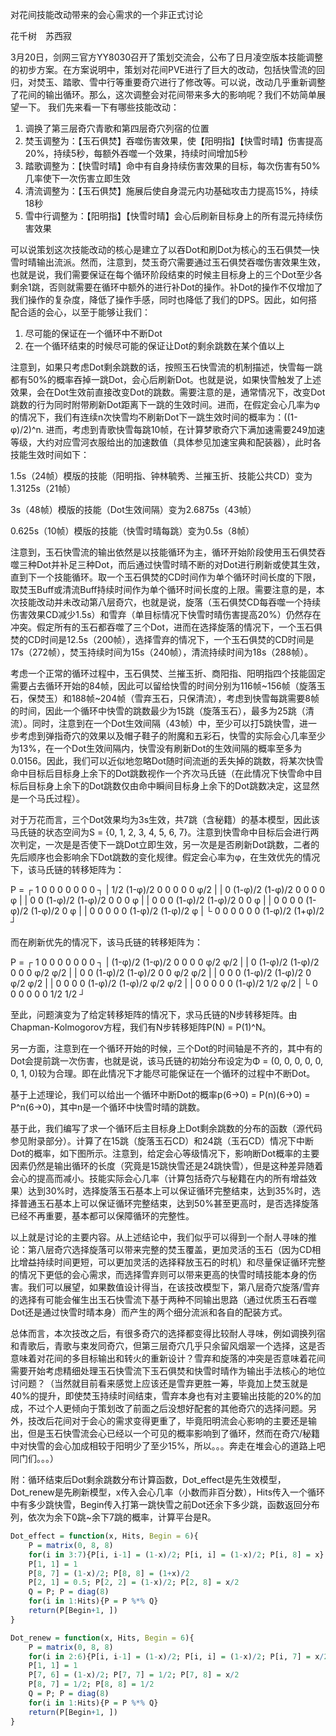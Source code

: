 对花间技能改动带来的会心需求的一个非正式讨论

花千树　苏西寂

3月20日，剑网三官方YY8030召开了策划交流会，公布了日月凌空版本技能调整的初步方案。在方案说明中，策划对花间PVE进行了巨大的改动，包括快雪流的回归，对焚玉、踏歌、雪中行等重要奇穴进行了修改等。可以说，改动几乎重新调整了花间的输出循环。那么，这次调整会对花间带来多大的影响呢？我们不妨简单展望一下。
我们先来看一下有哪些技能改动：

1. 调换了第三层奇穴青歌和第四层奇穴列宿的位置
2. 焚玉调整为：【玉石俱焚】吞噬伤害效果，使【阳明指】【快雪时晴】伤害提高20%，持续5秒，每额外吞噬一个效果，持续时间增加5秒
3. 踏歌调整为：【快雪时晴】命中有自身持续伤害效果的目标，每次伤害有50%几率使下一次伤害立即生效
4. 清流调整为：【玉石俱焚】施展后使自身混元内功基础攻击力提高15%，持续18秒
5. 雪中行调整为：【阳明指】【快雪时晴】会心后刷新目标身上的所有混元持续伤害效果

可以说策划这次技能改动的核心是建立了以吞Dot和刷Dot为核心的玉石俱焚—快雪时晴输出流派。然而，注意到，焚玉奇穴需要通过玉石俱焚吞噬伤害效果生效，也就是说，我们需要保证在每个循环阶段结束的时候主目标身上的三个Dot至少各剩余1跳，否则就需要在循环中额外的进行补Dot的操作。补Dot的操作不仅增加了我们操作的复杂度，降低了操作手感，同时也降低了我们的DPS。因此，如何搭配合适的会心，以至于能够让我们：

1. 尽可能的保证在一个循环中不断Dot
2. 在一个循环结束的时候尽可能的保证让Dot的剩余跳数在某个值以上

注意到，如果只考虑Dot剩余跳数的话，按照玉石快雪流的机制描述，快雪每一跳都有50%的概率吞掉一跳Dot，会心后刷新Dot。也就是说，如果快雪触发了上述效果，会在Dot生效前直接改变Dot的跳数。需要注意的是，通常情况下，改变Dot跳数的行为同时附带刷新Dot距离下一跳的生效时间。进而，在假定会心几率为φ的情况下，我们有连续n次快雪均不刷新Dot下一跳生效时间的概率为：((1-φ)/2)^n. 进而，考虑到青歌快雪每跳10帧，在计算梦歌奇穴下满加速需要249加速等级，大约对应雪河衣服给出的加速数值（具体参见加速宝典和配装器），此时各技能生效时间如下：

1.5s（24帧）模版的技能（阳明指、钟林毓秀、兰摧玉折、技能公共CD）变为1.3125s（21帧）

3s（48帧）模版的技能（Dot生效间隔）变为2.6875s（43帧）

0.625s（10帧）模版的技能（快雪时晴每跳）变为0.5s（8帧）

注意到，玉石快雪流的输出依然是以技能循环为主，循环开始阶段使用玉石俱焚吞噬三种Dot并补足三种Dot，而后通过快雪时晴不断的对Dot进行刷新或使其生效，直到下一个技能循环。取一个玉石俱焚的CD时间作为单个循环时间长度的下限，取焚玉Buff或清流Buff持续时间作为单个循环时间长度的上限。需要注意的是，本次技能改动并未改动第八层奇穴，也就是说，旋落（玉石俱焚CD每吞噬一个持续伤害效果CD减少1.5s）和雪弃（单目标情况下快雪时晴伤害提高20%）仍然存在冲突。假定所有的玉石都吞噬了三个Dot，进而在选择旋落的情况下，一个玉石俱焚的CD时间是12.5s（200帧），选择雪弃的情况下，一个玉石俱焚的CD时间是17s（272帧），焚玉持续时间为15s（240帧），清流持续时间为18s（288帧）。

考虑一个正常的循环过程中，玉石俱焚、兰摧玉折、商阳指、阳明指四个技能固定需要占去循环开始的84帧，因此可以留给快雪的时间分别为116帧\~156帧（旋落玉石，保焚玉）和188帧\~204帧（雪弃玉石，只保清流），考虑到快雪每跳需要8帧的时间，因此一个循环中快雪的跳数最少为15跳（旋落玉石），最多为25跳（清流）。同时，注意到在一个Dot生效间隔（43帧）中，至少可以打5跳快雪，进一步考虑到弹指奇穴的效果以及帽子鞋子的附魔和五彩石，快雪的实际会心几率至少为13%，在一个Dot生效间隔内，快雪没有刷新Dot的生效间隔的概率至多为0.0156。因此，我们可以近似地忽略Dot随时间流逝的丢失掉的跳数，将某次快雪命中目标后目标身上余下的Dot跳数视作一个齐次马氏链（在此情况下快雪命中目标后目标身上余下的Dot跳数仅由命中瞬间目标身上余下的Dot跳数决定，这显然是一个马氏过程）。

对于万花而言，三个Dot效果均为3s生效，共7跳（含秘籍）的基本模型，因此该马氏链的状态空间为S = {0, 1, 2, 3, 4, 5, 6, 7}。注意到快雪命中目标后会进行两次判定，一次是是否使下一跳Dot立即生效，另一次是是否刷新Dot跳数，二者的先后顺序也会影响余下Dot跳数的变化规律。假定会心率为φ，在生效优先的情况下，该马氏链的转移矩阵为：

P = ┌ 1    0       0       0       0       0       0       0       ┐
    | 1/2  (1-φ)/2 0       0       0       0       0       φ/2     |
    | 0    (1-φ)/2 (1-φ)/2 0       0       0       0       φ       |
    | 0    0       (1-φ)/2 (1-φ)/2 0       0       0       φ       |
    | 0    0       0       (1-φ)/2 (1-φ)/2 0       0       φ       |
    | 0    0       0       0       (1-φ)/2 (1-φ)/2 0       φ       |
    | 0    0       0       0       0       (1-φ)/2 (1-φ)/2 φ       |
    └ 0    0       0       0       0       0       (1-φ)/2 (1+φ)/2 ┘
	
而在刷新优先的情况下，该马氏链的转移矩阵为：

P = ┌ 1       0       0       0       0       0       0     0   ┐
    | (1-φ)/2 (1-φ)/2 0       0       0       0       φ/2   φ/2 |
    | 0       (1-φ)/2 (1-φ)/2 0       0       0       φ/2   φ/2 |
    | 0       0       (1-φ)/2 (1-φ)/2 0       0       φ/2   φ/2 |
    | 0       0       0       (1-φ)/2 (1-φ)/2 0       φ/2   φ/2 |
    | 0       0       0       0       (1-φ)/2 (1-φ)/2 φ/2   φ/2 |
    | 0       0       0       0       0       (1-φ)/2 1/2   φ/2 |
    └ 0       0       0       0       0       0       1/2   1/2 ┘
	
至此，问题演变为了给定转移矩阵的情况下，求马氏链的N步转移矩阵。由Chapman-Kolmogorov方程，我们有N步转移矩阵P(N) = P(1)^N。

另一方面，注意到在一个循环开始的时候，三个Dot的时间轴是不齐的，其中有的Dot会提前跳一次伤害，也就是说，该马氏链的初始分布设定为Φ = (0, 0, 0, 0, 0, 0, 1, 0)较为合理。即在此情况下才能尽可能保证在一个循环的过程中不断Dot。

基于上述理论，我们可以给出一个循环中断Dot的概率p(6→0) = P(n)(6→0) = P^n(6→0)，其中n是一个循环中快雪时晴的跳数。

基于此，我们编写了求一个循环后主目标身上Dot剩余跳数的分布的函数（源代码参见附录部分）。计算了在15跳（旋落玉石CD）和24跳（玉石CD）情况下中断Dot的概率，如下图所示。注意到，给定会心等级情况下，影响断Dot概率的主要因素仍然是输出循环的长度（究竟是15跳快雪还是24跳快雪），但是这种差异随着会心的提高而减小。技能实际会心几率（计算包括奇穴与秘籍在内的所有增益效果）达到30%时，选择旋落玉石基本上可以保证循环完整结束，达到35%时，选择普通玉石基本上可以保证循环完整结束，达到50%甚至更高时，是否选择旋落已经不再重要，基本都可以保障循环的完整性。

以上就是讨论的主要内容。从上述结论中，我们似乎可以得到一个耐人寻味的推论：第八层奇穴选择旋落可以带来完整的焚玉覆盖，更加灵活的玉石（因为CD相比增益持续时间更短，可以更加灵活的选择释放玉石的时机）和尽量保证循环完整的情况下更低的会心需求，而选择雪弃则可以带来更高的快雪时晴技能本身的伤害。我们可以展望，如果数值设计得当，在该技改模型下，第八层奇穴旋落/雪弃的选择有可能会催生出玉石快雪流下基于两种不同输出思路（通过优质玉石吞噬Dot还是通过快雪时晴本身）而产生的两个细分流派和各自的配装方式。

总体而言，本次技改之后，有很多奇穴的选择都变得比较耐人寻味，例如调换列宿和青歌后，青歌与束发同奇穴，但第三层奇穴几乎只余留风烟翠一个选择，这是否意味着对花间的多目标输出和转火的重新设计？雪弃和旋落的冲突是否意味着花间需要开始考虑精细处理玉石快雪流下玉石俱焚和快雪时晴作为输出手法核心的地位讨问题？（当然就目前看来感觉上应该还是雪弃更胜一筹，毕竟加上焚玉就是40%的提升，即使焚玉持续时间结束，雪弃本身也有对主要输出技能的20%的加成，不过个人更倾向于策划改了前面之后没想好配套的其他奇穴的选择问题。另外，技改后花间对于会心的需求变得更重了，毕竟阳明流会心影响的主要还是输出，但是玉石快雪流会心已经以一个可见的概率影响到了循环，然而在奇穴/秘籍中对快雪的会心加成相较于阳明少了至少15%，所以。。。奔走在堆会心的道路上吧同门们。。。）

附：循环结束后Dot剩余跳数分布计算函数，Dot_effect是先生效模型，Dot_renew是先刷新模型，x传入会心几率（小数而非百分数），Hits传入一个循环中有多少跳快雪，Begin传入打第一跳快雪之前Dot还余下多少跳，函数返回分布列，依次为余下0跳~余下7跳的概率，计算平台是R。

```R
Dot_effect = function(x, Hits, Begin = 6){
	P = matrix(0, 8, 8)
	for(i in 3:7){P[i, i-1] = (1-x)/2; P[i, i] = (1-x)/2; P[i, 8] = x}
	P[1, 1] = 1
	P[8, 7] = (1-x)/2; P[8, 8] = (1+x)/2
	P[2, 1] = 0.5; P[2, 2] = (1-x)/2; P[2, 8] = x/2
	Q = P; P = diag(8)
	for(i in 1:Hits){P = P %*% Q}
	return(P[Begin+1, ])
}

Dot_renew = function(x, Hits, Begin = 6){
	P = matrix(0, 8, 8)
	for(i in 2:6){P[i, i-1] = (1-x)/2; P[i, i] = (1-x)/2; P[i, 7] = x/2; P[i, 8] = x/2}
	P[1, 1] = 1
	P[7, 6] = (1-x)/2; P[7, 7] = 1/2; P[7, 8] = x/2
	P[8, 7] = 1/2; P[8, 8] = 1/2
	Q = P; P = diag(8)
	for(i in 1:Hits){P = P %*% Q}
	return(P[Begin+1, ])
}